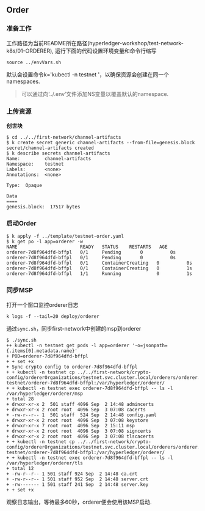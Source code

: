 ## Order

### 准备工作

工作路径为当前README所在路径(hyperledger-workshop/test-network-k8s/01-ORDERER), 运行下面的代码设置环境变量和命令行缩写

```
source ../envVars.sh
```

默认会设置命令k='kubectl -n testnet '，以确保资源会创建在同一个namespaces.
> 可以通过向‘../.env’文件添加NS变量以覆盖默认的namespace.

### 上传资源

**创世块**

```
$ cd ../../first-network/channel-artifacts
$ k create secret generic channel-artifacts --from-file=genesis.block
secret/channel-artifacts created
$ k describe secrets channel-artifacts
Name:         channel-artifacts
Namespace:    testnet
Labels:       <none>
Annotations:  <none>

Type:  Opaque

Data
====
genesis.block:  17517 bytes
```

### 启动Order


```
$ k apply -f ../template/testnet-order.yaml
$ k get po -l app=orderer -w
NAME                       READY   STATUS    RESTARTS   AGE
orderer-7d8f964dfd-bffpl   0/1     Pending       0          0s
orderer-7d8f964dfd-bffpl   0/1     Pending       0          0s
orderer-7d8f964dfd-bffpl   0/1     ContainerCreating   0          0s
orderer-7d8f964dfd-bffpl   0/1     ContainerCreating   0          1s
orderer-7d8f964dfd-bffpl   1/1     Running             0          1s
```


### 同步MSP

打开一个窗口监控orderer日志
```
k logs -f --tail=20 deploy/orderer
```

通过`sync.sh`，同步first-network中创建的msp到orderer
```
$ ./sync.sh
++ kubectl -n testnet get pods -l app=orderer '-o=jsonpath={.items[0].metadata.name}'
+ POD=orderer-7d8f964dfd-bffpl
+ + set +x
+ Sync crypto config to orderer-7d8f964dfd-bffpl
+ + kubectl -n testnet cp ../../first-network/crypto-config/ordererOrganizations/testnet.svc.cluster.local/orderers/orderer.testnet.svc.cluster.local/msp testnet/orderer-7d8f964dfd-bffpl:/var/hyperledger/orderer/
+ + kubectl -n testnet exec orderer-7d8f964dfd-bffpl -- ls -l /var/hyperledger/orderer/msp
+ total 28
+ drwxr-xr-x 2  501 staff 4096 Sep  2 14:48 admincerts
+ drwxr-xr-x 2 root root  4096 Sep  3 07:08 cacerts
+ -rw-r--r-- 1  501 staff  524 Sep  2 14:48 config.yaml
+ drwxr-xr-x 2 root root  4096 Sep  3 07:08 keystore
+ drwxr-xr-x 7 root root  4096 Sep  2 15:11 msp
+ drwxr-xr-x 2 root root  4096 Sep  3 07:08 signcerts
+ drwxr-xr-x 2 root root  4096 Sep  3 07:08 tlscacerts
+ + kubectl -n testnet cp ../../first-network/crypto-config/ordererOrganizations/testnet.svc.cluster.local/orderers/orderer.testnet.svc.cluster.local/tls testnet/orderer-7d8f964dfd-bffpl:/var/hyperledger/orderer/
+ + kubectl -n testnet exec orderer-7d8f964dfd-bffpl -- ls -l /var/hyperledger/orderer/tls
+ total 12
+ -rw-r--r-- 1 501 staff 924 Sep  2 14:48 ca.crt
+ -rw-r--r-- 1 501 staff 952 Sep  2 14:48 server.crt
+ -rw------- 1 501 staff 241 Sep  2 14:48 server.key
+ + set +x
```

观察日志输出，等待最多60秒，orderer便会使用该MSP启动.
